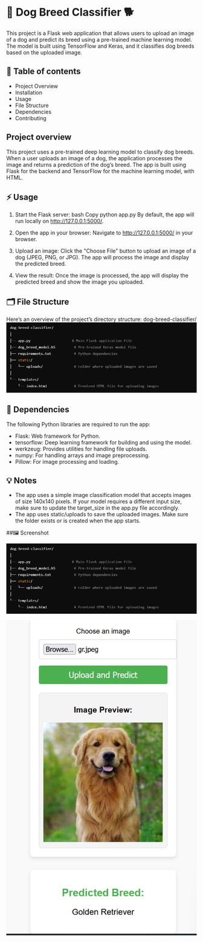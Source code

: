 
# 🐶 Dog Breed Classifier 🐕

This project is a Flask web application that allows users to upload an image of a dog and predict its breed using a pre-trained machine learning model. The model is built using TensorFlow and Keras, and it classifies dog breeds based on the uploaded image.


## 📑 Table of contents
- Project Overview
- Installation
- Usage
- File Structure
- Dependencies
- Contributing


## Project overview
This project uses a pre-trained deep learning model to classify dog breeds. When a user uploads an image of a dog, the application processes the image and returns a prediction of the dog’s breed. The app is built using Flask for the backend and TensorFlow for the machine learning model, with HTML.
## ⚡ Usage
1. Start the Flask server:
bash
Copy
python app.py
By default, the app will run locally on http://127.0.0.1:5000/.

2. Open the app in your browser:
Navigate to http://127.0.0.1:5000/ in your browser.

3. Upload an image:
Click the "Choose File" button to upload an image of a dog (JPEG, PNG, or JPG). The app will process the image and display the predicted breed.

4. View the result:
Once the image is processed, the app will display the predicted breed and show the image you uploaded.


## 🗂️ File Structure

Here’s an overview of the project’s directory structure:
dog-breed-classifier/
![Alter](https://github.com/AdityaTagde/Dogs_Breed_classification/blob/main/Screenshot%202025-01-17%20234833.png)

## 🧩 Dependencies
The following Python libraries are required to run the app:

- Flask: Web framework for Python.
- tensorflow: Deep learning framework for building and using the model.
- werkzeug: Provides utilities for handling file uploads.
- numpy: For handling arrays and image preprocessing.
- Pillow: For image processing and loading.
## 💡 Notes
- The app uses a simple image classification model that accepts images of size 140x140 pixels. If your model requires a different input size, make sure to update the target_size in the app.py file accordingly.
- The app uses static/uploads to save the uploaded images. Make sure the folder exists or is created when the app starts.

  
##🖼️ Screenshot

![App Screenshot](https://github.com/AdityaTagde/Dogs_Breed_classification/blob/main/Screenshot%202025-01-17%20234833.png)

![App Screenshot](https://github.com/AdityaTagde/Dogs_Breed_classification/blob/main/Screenshot%202025-01-17%20235417.png)


